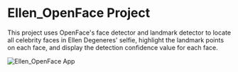 # Ellen_OpenFace Project

This project uses OpenFace's face detector and landmark detector to locate all celebrity faces in Ellen Degeneres' selfie, highlight the landmark points on each face, and display the detection confidence value for each face.

![Ellen_OpenFace App](ellen_openface_app.png)
